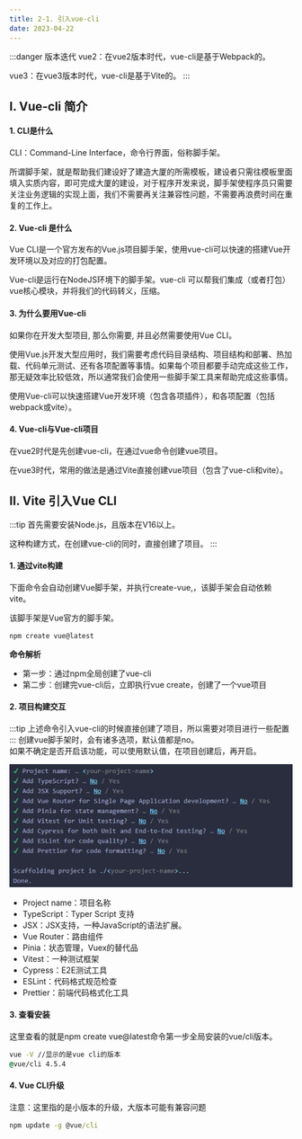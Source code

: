```yaml
---
title: 2-1. 引入vue-cli
date: 2023-04-22
---
```

:::danger 版本迭代
vue2：在vue2版本时代，vue-cli是基于Webpack的。

vue3：在vue3版本时代，vue-cli是基于Vite的。
:::

## Ⅰ. Vue-cli 简介

#### 1. CLI是什么
CLI：Command-Line Interface，命令行界面，俗称脚手架。

所谓脚手架，就是帮助我们建设好了建造大厦的所需模板，建设者只需往模板里面填入实质内容，即可完成大厦的建设，对于程序开发来说，脚手架使程序员只需要关注业务逻辑的实现上面，我们不需要再关注兼容性问题，不需要再浪费时间在重复的工作上。

#### 2. Vue-cli 是什么

Vue CLI是一个官方发布的Vue.js项目脚手架，使用vue-cli可以快速的搭建Vue开发环境以及对应的打包配置。

Vue-cli是运行在NodeJS环境下的脚手架。vue-cli 可以帮我们集成（或者打包）vue核心模块，并将我们的代码转义，压缩。

#### 3. 为什么要用Vue-cli
如果你在开发大型项目, 那么你需要, 并且必然需要使用Vue CLI。

使用Vue.js开发大型应用时，我们需要考虑代码目录结构、项目结构和部署、热加载、代码单元测试、还有各项配置等事情。如果每个项目都要手动完成这些工作，那无疑效率比较低效，所以通常我们会使用一些脚手架工具来帮助完成这些事情。

使用Vue-cli可以快速搭建Vue开发环境（包含各项插件），和各项配置（包括webpack或vite）。


#### 4. Vue-cli与Vue-cli项目
在vue2时代是先创建vue-cli，在通过vue命令创建vue项目。

在vue3时代，常用的做法是通过Vite直接创建vue项目（包含了vue-cli和vite）。

## Ⅱ. Vite 引入Vue CLI 
:::tip
首先需要安装Node.js，且版本在V16以上。

这种构建方式，在创建vue-cli的同时，直接创建了项目。
:::

#### 1. 通过vite构建
下面命令会自动创建Vue脚手架，并执行create-vue,，该脚手架会自动依赖vite。

该脚手架是Vue官方的脚手架。
```cmd
npm create vue@latest
```
**命令解析**
- 第一步：通过npm全局创建了vue-cli
- 第二步：创建完vue-cli后，立即执行vue create，创建了一个vue项目

#### 2. 项目构建交互
:::tip
上述命令引入vue-cli的时候直接创建了项目，所以需要对项目进行一些配置
:::
创建vue脚手架时，会有诸多选项，默认值都是no。  
如果不确定是否开启该功能，可以使用默认值，在项目创建后，再开启。 

![2-1-1](/img/vue/vue/2-1-1.png)

- Project name：项目名称
- TypeScript：Typer Script 支持
- JSX：JSX支持，一种JavaScript的语法扩展。
- Vue Router：路由组件
- Pinia：状态管理，Vuex的替代品
- Vitest：一种测试框架
- Cypress：E2E测试工具
- ESLint：代码格式规范检查
- Prettier：前端代码格式化工具

#### 3. 查看安装
这里查看的就是npm create vue@latest命令第一步全局安装的vue/cli版本。
```cmd
vue -V //显示的是vue cli的版本
@vue/cli 4.5.4
```

#### 4. Vue CLI升级
注意：这里指的是小版本的升级，大版本可能有兼容问题
```cmd
npm update -g @vue/cli
```

